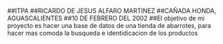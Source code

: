 ##ITPA
##RICARDO DE JESUS ALFARO MARTINEZ
##CAÑADA HONDA, AGUASCALIENTES 
##10 DE FEBRERO DEL 2002
##El objetivo de mi proyecto es hacer una base de datos de una tienda de abarrotes, para hacer mas comoda la busqueda e identidicacion de los productos